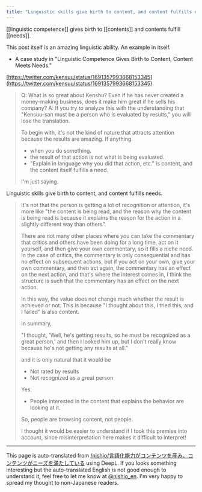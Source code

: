 ```yaml
---
title: "Linguistic skills give birth to content, and content fulfills needs."
---
```


[[linguistic competence]] gives birth to [[contents]] and contents fulfill [[needs]].

This post itself is an amazing linguistic ability.
An example in itself.
- A case study in "Linguistic Competence Gives Birth to Content, Content Meets Needs."

[https://twitter.com/kensuu/status/1691357993668153345](https://twitter.com/kensuu/status/1691357993668153345)
> Q: What is so great about Kenshu? Even if he has never created a money-making business, does it make him great if he sells his company?
>  A: If you try to analyze this with the understanding that "Kensuu-san must be a person who is evaluated by results," you will lose the translation.
>
>  To begin with, it's not the kind of nature that attracts attention because the results are amazing. If anything.
>
>  - when you do something.
>  - the result of that action is not what is being evaluated.
>  - "Explain in language why you did that action, etc." is content, and the content itself fulfills a need.
>
>  I'm just saying.

Linguistic skills give birth to content, and content fulfills needs.

>  It's not that the person is getting a lot of recognition or attention, it's more like "the content is being read, and the reason why the content is being read is because it explains the reason for the action in a slightly different way than others".
>
>  There are not many other places where you can take the commentary that critics and others have been doing for a long time, act on it yourself, and then give your own commentary, so it fills a niche need. In the case of critics, the commentary is only consequential and has no effect on subsequent actions, but if you act on your own, give your own commentary, and then act again, the commentary has an effect on the next action, and that's where the interest comes in, I think the structure is such that the commentary has an effect on the next action.
>
>  In this way, the value does not change much whether the result is achieved or not. This is because "I thought about this, I tried this, and I failed" is also content.
>
>  In summary,
>
>  "I thought, 'Well, he's getting results, so he must be recognized as a great person,' and then I looked him up, but I don't really know because he's not getting any results at all."
>
>  and it is only natural that it would be
>
>  - Not rated by results
>  - Not recognized as a great person
>
>  Yes.
>
>  - People interested in the content that explains the behavior are looking at it.
>
>  So, people are browsing content, not people.
>
>  I thought it would be easier to understand if I took this premise into account, since misinterpretation here makes it difficult to interpret!


---
This page is auto-translated from [/nishio/言語化能力がコンテンツを産み、コンテンツがニーズを満たしている](https://scrapbox.io/nishio/言語化能力がコンテンツを産み、コンテンツがニーズを満たしている) using DeepL. If you looks something interesting but the auto-translated English is not good enough to understand it, feel free to let me know at [@nishio_en](https://twitter.com/nishio_en). I'm very happy to spread my thought to non-Japanese readers.